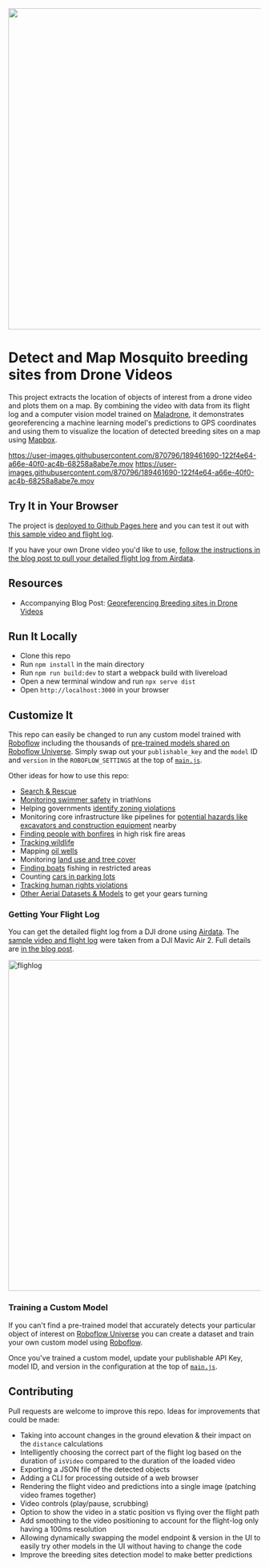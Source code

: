 <img src="https://user-images.githubusercontent.com/870796/190517543-96f85ea2-55d0-4f3f-a1d6-18c926f8c8f5.png" data-canonical-src="https://user-images.githubusercontent.com/870796/190517543-96f85ea2-55d0-4f3f-a1d6-18c926f8c8f5.png" width="640" />

# Detect and Map Mosquito breeding sites from Drone Videos

This project extracts the location of objects of interest from a drone video and plots them on a map. By combining the video with data from its flight log and a computer vision model trained on [Maladrone](https://www.hotspotaerial.com/), it demonstrates georeferencing a machine learning model's predictions to GPS coordinates and using them to visualize the location of detected breeding sites on a map using [Mapbox](https://mapbox.com).

https://user-images.githubusercontent.com/870796/189461690-122f4e64-a66e-40f0-ac4b-68258a8abe7e.mov
https://user-images.githubusercontent.com/870796/189461690-122f4e64-a66e-40f0-ac4b-68258a8abe7e.mov

## Try It in Your Browser

The project is [deployed to Github Pages here](https://hotspotaerial.github.io/maladrone-georeferencing/) and you can test it out with [this sample video and flight log](https://drive.google.com/drive/folders/1m0lmYyLEQJiaykf821rYtyRvlO5Q_SAf).

If you have your own Drone video you'd like to use, [follow the instructions in the blog post to pull your detailed flight log from Airdata](https://blog.roboflow.com/georeferencing-drone-videos/).

## Resources

* Accompanying Blog Post: [Georeferencing Breeding sites in Drone Videos](https://hotspotaerial.com)

## Run It Locally

* Clone this repo
* Run `npm install` in the main directory
* Run `npm run build:dev` to start a webpack build with livereload
* Open a new terminal window and run `npx serve dist`
* Open `http://localhost:3000` in your browser

## Customize It

This repo can easily be changed to run any custom model trained with [Roboflow](https://app.roboflow.com) including the thousands of [pre-trained models shared on Roboflow Universe](https://universe.roboflow.com/search?q=aerial%20imagery%20top%20down%20view%20trained%20model). Simply swap out your `publishable_key` and the `model` ID and `version` in the `ROBOFLOW_SETTINGS` at the top of [`main.js`](src/main.js).

Other ideas for how to use this repo:
* [Search & Rescue](https://universe.roboflow.com/lifesparrow/images-25-8/browse?queryText=&pageSize=50&startingIndex=0&browseQuery=true)
* [Monitoring swimmer safety](https://universe.roboflow.com/yolo-training/man-over-board/browse?queryText=&pageSize=50&startingIndex=0&browseQuery=true) in triathlons
* Helping governments [identify zoning violations](https://universe.roboflow.com/hruthik-sivakumar/swimming-pool-b6pz4/browse?queryText=&pageSize=50&startingIndex=0&browseQuery=true)
* Monitoring core infrastructure like pipelines for [potential hazards like excavators and construction equipment](https://universe.roboflow.com/project-ip0vc/final-75vvh/browse?queryText=&pageSize=50&startingIndex=0&browseQuery=true) nearby
* [Finding people with bonfires](https://universe.roboflow.com/srichandana055-gmail-com/fire-and-smoke-videoo/browse?queryText=&pageSize=50&startingIndex=0&browseQuery=true) in high risk fire areas
* [Tracking wildlife](https://universe.roboflow.com/elephantdetection-90mt9/newprojectelephant/browse?queryText=&pageSize=50&startingIndex=0&browseQuery=true)
* Mapping [oil wells](https://universe.roboflow.com/haritha-r/oilwells/browse?queryText=&pageSize=50&startingIndex=0&browseQuery=true)
* Monitoring [land use and tree cover](https://universe.roboflow.com/treedataset-clsqo/tree-top-view/browse?queryText=&pageSize=50&startingIndex=0&browseQuery=true)
* [Finding boats](https://universe.roboflow.com/jacob-solawetz/aerial-maritime) fishing in restricted areas
* Counting [cars in parking lots](https://universe.roboflow.com/swee-xiao-qi/parking-lot-availability/browse?queryText=&pageSize=50&startingIndex=0&browseQuery=true)
* [Tracking human rights violations](https://blog.roboflow.com/computer-vision-for-human-rights/)
* [Other Aerial Datasets & Models](https://universe.roboflow.com/browse/aerial) to get your gears turning

### Getting Your Flight Log

You can get the detailed flight log from a DJI drone using [Airdata](https://airdata.com). The [sample video and flight log](https://drive.google.com/drive/folders/1m0lmYyLEQJiaykf821rYtyRvlO5Q_SAf) were taken from a DJI Mavic Air 2. Full details are [in the blog post](https://blog.roboflow.com/georeferencing-drone-videos/).

<img width="659" alt="flighlog" src="https://user-images.githubusercontent.com/870796/190518745-278df36e-1866-4e15-9359-667848598557.png">

### Training a Custom Model

If you can't find a pre-trained model that accurately detects your particular object of interest on [Roboflow Universe](https://universe.roboflow.com) you can create a dataset and train your own custom model using [Roboflow](https://roboflow.com).

Once you've trained a custom model, update your publishable API Key, model ID, and version in the configuration at the top of [`main.js`](src/main.js).

## Contributing

Pull requests are welcome to improve this repo. Ideas for improvements that could be made:

* Taking into account changes in the ground elevation & their impact on the `distance` calculations
* Intelligently choosing the correct part of the flight log based on the duration of `isVideo` compared to the duration of the loaded video
* Exporting a JSON file of the detected objects
* Adding a CLI for processing outside of a web browser
* Rendering the flight video and predictions into a single image (patching video frames together)
* Video controls (play/pause, scrubbing)
* Option to show the video in a static position vs flying over the flight path
* Add smoothing to the video positioning to account for the flight-log only having a 100ms resolution
* Allowing dynamically swapping the model endpoint & version in the UI to easily try other models in the UI without having to change the code
* Improve the breeding sites detection model to make better predictions
